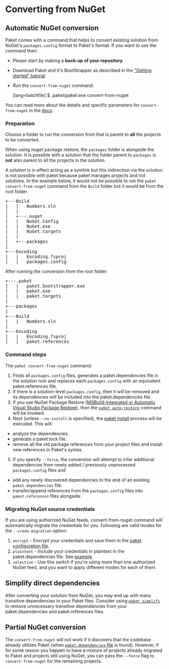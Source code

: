 # Converting from NuGet

## Automatic NuGet conversion

Paket comes with a command that helps to convert existing solution from NuGet's `packages.config` format to Paket's format.
If you want to use the command then:

  * Please start by making a **back-up of your repository**
  * Download Paket and it's BootStrapper as described in the ["Getting started" tutorial](getting-started.html#Downloading-Paket-and-it-s-BootStrapper)
  * Run the `convert-from-nuget` command:


    [lang=batchfile]
    $ .paket/paket.exe convert-from-nuget

You can read more about the details and specific parameters for `convert-from-nuget` in the [docs](paket-convert-from-nuget.html).

### Preparation

Choose a folder to run the conversion from that is parent to **all** the projects to be converted.

When using nuget package restore, the ``packages`` folder is alongside the solution. It is possible with a solution that the folder parent to ``packages`` is **not** also parent to all the projects in the solution.

A solution is in effect acting as a symlink but this indirection via the solution is not possible with paket because paket manages projects and not solutions. In the example below, it would not be possible to run the ``paket convert-from-nuget`` command from the ``Build`` folder but it would be from the root folder.

<pre>
+---Build
|   |   Numbers.sln
|   |   
|   +---.nuget
|   |   NuGet.Config
|   |   NuGet.exe
|   |   NuGet.targets
|   |   
|   +---packages
|   
+---Encoding
|   |   Encoding.fsproj
|   |   packages.config
</pre>

After running the conversion from the root folder:

<pre>
+---.paket
|   |   paket.bootstrapper.exe
|   |   paket.exe
|   |   paket.targets
|
+---packages
|
+---Build
|   |   Numbers.sln
|   
+---Encoding
|   |   Encoding.fsproj
|   |   paket.references
</pre>


### Command steps

The `paket convert-from-nuget` command:

1. Finds all `packages.config` files, generates a paket.dependencies file in the solution root and replaces each `packages.config` with an equivalent paket.references file. 
2. If there is a solution-level `packages.config`, then it will be removed and its dependencies will be included into the paket.dependencies file.
3. If you use NuGet Package Restore ([MSBuild-Integrated or Automatic Visual Studio Package Restore](http://docs.nuget.org/docs/workflows/migrating-to-automatic-package-restore)), then the [`paket auto-restore`](paket-auto-restore.html) command will be invoked.
4. Next (unless `--no-install` is specified), the [paket install](paket-install.html) process will be executed. This will:

  - analyze the dependencies.
  - generate a paket.lock file.
  - remove all the old package references from your project files and install new references in Paket's syntax.

5. If you specify `--force`, the conversion will attempt to infer additional dependencies from newly added / previously unprocessed `packages.config` files and 

  - add any newly discovered dependencies to the end of an existing `paket.dependencies` file.
  - transfer/append references from the `packages.config` files into `paket.references` files alongside.
    
### Migrating NuGet source credentials

If you are using authorized NuGet feeds, convert-from-nuget command will automatically migrate the credentials for you.
Following are valid modes for the `--creds-migration` option:

1. `encrypt` -  Encrypt your credentials and save them in the [paket configuration file](paket-config-file.html).
2. `plaintext` - Include your credentials in plaintext in the paket.dependencies file. See [example](nuget-dependencies.html#plaintext-credentials).
3. `selective` - Use this switch if you're using more than one authorized NuGet feed, and you want to apply different modes for each of them.

## Simplify direct dependencies

After converting your solution from NuGet, you may end up with many transitive dependencies in your Paket files.
Consider using [`paket simplify`](paket-simplify.html) to remove unnecessary transitive dependencies from your paket.dependencies and paket.references files.


## Partial NuGet conversion

The `convert-from-nuget` will not work if it discovers that the codebase already utilizes Paket (when [`paket.dependencies` file](dependencies-file.html) is found).
However, if for some reason you happen to have a mixture of projects already migrated to Paket and projects still using NuGet, you can pass the `--force` flag to `convert-from-nuget` for the remaining projects.
